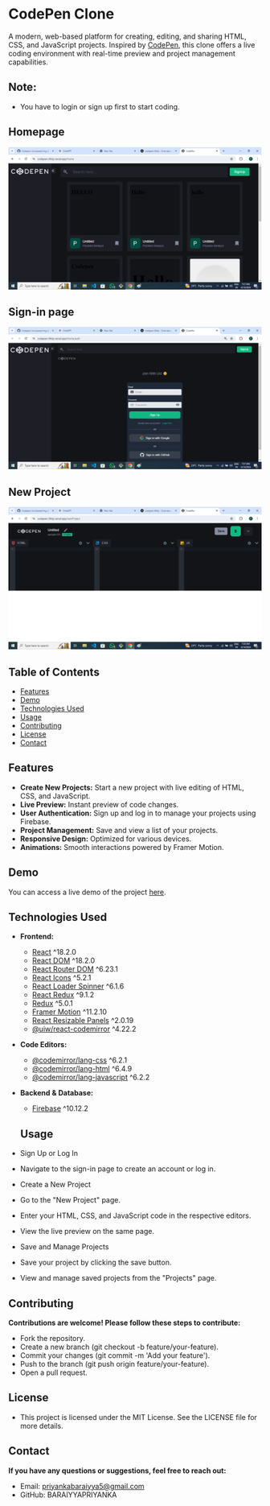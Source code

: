 # CodePen Clone

A modern, web-based platform for creating, editing, and sharing HTML, CSS, and JavaScript projects. Inspired by [CodePen](https://codepen.io), this clone offers a live coding environment with real-time preview and project management capabilities.

## Note:
- You have to login or sign up first to start coding.

## Homepage
![Project Preview](https://github.com/BARAIYYAPRIYANKA/Codepen-/blob/main/src/assets/img/home.png) <!-- Replace with an actual screenshot -->

## Sign-in page
![Project Preview](https://github.com/BARAIYYAPRIYANKA/Codepen-/blob/main/src/assets/img/sign-in.png)


## New Project

![Project Preview](https://github.com/BARAIYYAPRIYANKA/Codepen-/blob/main/src/assets/img/start-coding.png)

## Table of Contents

- [Features](#features)
- [Demo](#demo)
- [Technologies Used](#technologies-used)
- [Usage](#usage)
- [Contributing](#contributing)
- [License](#license)
- [Contact](#contact)

## Features

- **Create New Projects:** Start a new project with live editing of HTML, CSS, and JavaScript.
- **Live Preview:** Instant preview of code changes.
- **User Authentication:** Sign up and log in to manage your projects using Firebase.
- **Project Management:** Save and view a list of your projects.
- **Responsive Design:** Optimized for various devices.
- **Animations:** Smooth interactions powered by Framer Motion.

## Demo

You can access a live demo of the project [here](https://codepen-dzgm.vercel.app/home/auth).

## Technologies Used

- **Frontend:**
  - [React](https://reactjs.org/) ^18.2.0
  - [React DOM](https://reactjs.org/docs/react-dom.html) ^18.2.0
  - [React Router DOM](https://reactrouter.com/) ^6.23.1
  - [React Icons](https://react-icons.github.io/react-icons/) ^5.2.1
  - [React Loader Spinner](https://mhnpd.github.io/react-loader-spinner/) ^6.1.6
  - [React Redux](https://react-redux.js.org/) ^9.1.2
  - [Redux](https://redux.js.org/) ^5.0.1
  - [Framer Motion](https://www.framer.com/motion/) ^11.2.10
  - [React Resizable Panels](https://www.npmjs.com/package/react-resizable-panels) ^2.0.19
  - [@uiw/react-codemirror](https://uiwjs.github.io/react-codemirror/) ^4.22.2
- **Code Editors:**
  - [@codemirror/lang-css](https://codemirror.net/) ^6.2.1
  - [@codemirror/lang-html](https://codemirror.net/) ^6.4.9
  - [@codemirror/lang-javascript](https://codemirror.net/) ^6.2.2
- **Backend & Database:**
  - [Firebase](https://firebase.google.com/) ^10.12.2
 
  ## Usage
 - Sign Up or Log In
 - Navigate to the sign-in page to create an account or log in.
 - Create a New Project
 - Go to the "New Project" page.
 - Enter your HTML, CSS, and JavaScript code in the respective editors.
 - View the live preview on the same page.
 - Save and Manage Projects
 - Save your project by clicking the save button.
 - View and manage saved projects from the "Projects" page.

## Contributing
**Contributions are welcome! Please follow these steps to contribute:**

- Fork the repository.
- Create a new branch (git checkout -b feature/your-feature).
- Commit your changes (git commit -m 'Add your feature').
- Push to the branch (git push origin feature/your-feature).
- Open a pull request.

## License
- This project is licensed under the MIT License. See the LICENSE file for more details.

## Contact
**If you have any questions or suggestions, feel free to reach out:**

- Email: priyankabaraiyya5@gmail.com
- GitHub: BARAIYYAPRIYANKA 
